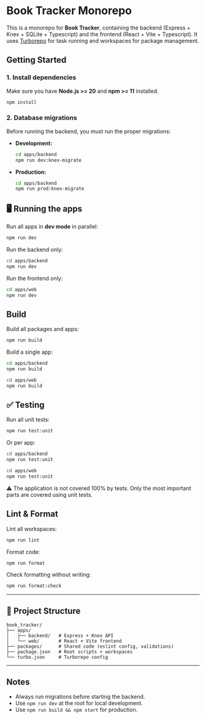 # Book Tracker Monorepo

This is a monorepo for **Book Tracker**, containing the backend (Express + Knex + SQLite + Typescript) and the frontend (React + Vite + Typescript).
It uses [Turborepo](https://turbo.build/) for task running and workspaces for package management.

## Getting Started

### 1. Install dependencies

Make sure you have **Node.js >= 20** and **npm >= 11** installed.

```bash
npm install
```

### 2. Database migrations

Before running the backend, you must run the proper migrations:

- **Development:**

  ```bash
  cd apps/backend
  npm run dev:knex-migrate
  ```

- **Production:**

  ```bash
  cd apps/backend
  npm run prod:knex-migrate
  ```

## 🖥️ Running the apps

Run all apps in **dev mode** in parallel:

```bash
npm run dev
```

Run the backend only:

```bash
cd apps/backend
npm run dev
```

Run the frontend only:

```bash
cd apps/web
npm run dev
```

## Build

Build all packages and apps:

```bash
npm run build
```

Build a single app:

```bash
cd apps/backend
npm run build
```

```bash
cd apps/web
npm run build
```

## ✅ Testing

Run all unit tests:

```bash
npm run test:unit
```

Or per app:

```bash
cd apps/backend
npm run test:unit
```

```bash
cd apps/web
npm run test:unit
```
⚠️ The application is not covered 100% by tests. Only the most important parts are covered using unit tests.

## Lint & Format

Lint all workspaces:

```bash
npm run lint
```

Format code:

```bash
npm run format
```

Check formatting without writing:

```bash
npm run format:check
```

---

## 📂 Project Structure

```
book_tracker/
├── apps/
│   ├── backend/   # Express + Knex API
│   └── web/       # React + Vite frontend
├── packages/      # Shared code (eslint config, validations)
├── package.json   # Root scripts + workspaces
└── turbo.json     # Turborepo config
```

---

## Notes

- Always run migrations before starting the backend.
- Use `npm run dev` at the root for local development.
- Use `npm run build && npm start` for production.
